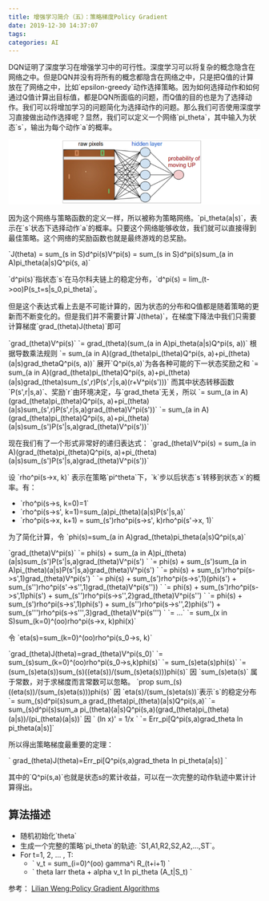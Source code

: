 ```yaml
---
title: 增强学习简介（五）：策略梯度Policy Gradient
date: 2019-12-30 14:37:07
tags:
categories: AI
---
```


DQN证明了深度学习在增强学习中的可行性。深度学习可以将复杂的概念隐含在网络之中。但是DQN并没有将所有的概念都隐含在网络之中，只是把Q值的计算放在了网络之中，比如\`epsilon-greedy\`动作选择策略。因为如何选择动作和如何通过Q值计算出目标值，都是DQN所面临的问题，而Q值的目的也是为了选择动作。我们可以将增加学习的问题简化为选择动作的问题。那么我们可否使用深度学习直接做出动作选择呢？显然，我们可以定义一个网络\`pi_theta\`，其中输入为状态\`s\`，输出为每个动作\`a\`的概率。

![策略梯度](/img/rl-5/1.png)

因为这个网络与策略函数的定义一样，所以被称为策略网络。\`pi_theta(a|s)\`，表示在\`s\`状态下选择动作\`a\`的概率。只要这个网络能够收敛，我们就可以直接得到最佳策略。这个网络的奖励函数也就是最终游戏的总奖励。

\`J(theta) = sum_(s in S)d^pi(s)V^pi(s) = sum_(s in S)d^pi(s)sum_(a in A)pi_theta(a|s)Q^pi(s, a)\`

\`d^pi(s)\`指状态\`s\`在马尔科夫链上的稳定分布，\`d^pi(s) = lim_(t->oo)P(s_t=s|s_0,pi_theta)\`。

但是这个表达式看上去是不可能计算的，因为状态的分布和Q值都是随着策略的更新而不断变化的。但是我们并不需要计算\`J(theta)\`，在梯度下降法中我们只需要计算梯度\`grad_(theta)J(theta)\`即可

\`grad_(theta)V^pi(s)\`
\`= grad_(theta)(sum_(a in A)pi_theta(a|s)Q^pi(s, a))\`
根据导数乘法规则
\`= sum_(a in A)(grad_(theta)pi_(theta)Q^pi(s, a)+pi_(theta)(a|s)grad_thetaQ^pi(s, a))\`
展开\`Q^pi(s,a)\`为各各种可能的下一状态奖励之和
\`= sum_(a in A)(grad_(theta)pi_(theta)Q^pi(s, a)+pi_(theta)(a|s)grad_(theta)sum_(s',r)P(s',r|s,a)(r+V^pi(s')))\`
而其中状态转移函数\`P(s',r|s,a)\`、奖励\`r\`由环境决定，与\`grad_theta\`无关，所以
\`= sum_(a in A)(grad_(theta)pi_(theta)Q^pi(s, a)+pi_(theta)(a|s)sum_(s',r)P(s',r|s,a)grad_(theta)V^pi(s'))\`
\`= sum_(a in A)(grad_(theta)pi_(theta)Q^pi(s, a)+pi_(theta)(a|s)sum_(s')P(s'|s,a)grad_(theta)V^pi(s'))\`

现在我们有了一个形式非常好的递归表达式：
\`grad_(theta)V^pi(s) = sum_(a in A)(grad_(theta)pi_(theta)Q^pi(s, a)+pi_(theta)(a|s)sum_(s')P(s'|s,a)grad_(theta)V^pi(s'))\`

设 \`rho^pi(s->x, k)\` 表示在策略\`pi^theta\`下，\`k\`步以后状态\`s\`转移到状态\`x\`的概率。有：

- \`rho^pi(s->s, k=0)=1\`
- \`rho^pi(s->s', k=1)=sum_(a)pi_(theta)(a|s)P(s'|s,a)\`
- \`rho^pi(s->x, k+1) = sum_(s')rho^pi(s->s', k)rho^pi(s'->x, 1)\`

为了简化计算，令 \`phi(s)=sum_(a in A)grad_(theta)pi_theta(a|s)Q^pi(s,a)\`

\`grad_(theta)V^pi(s)\`
\`= phi(s) + sum_(a in A)pi_(theta)(a|s)sum_(s')P(s'|s,a)grad_(theta)V^pi(s') \`
\`= phi(s) + sum_(s')sum_(a in A)pi_(theta)(a|s)P(s'|s,a)grad_(theta)V^pi(s') \`
\`= phi(s) + sum_(s')rho^pi(s->s',1)grad_(theta)V^pi(s') \`
\`= phi(s) + sum_(s')rho^pi(s->s',1)(phi(s') + sum_(s'')rho^pi(s'->s'',1)grad_(theta)V^pi(s'')) \`
\`= phi(s) + sum_(s')rho^pi(s->s',1)phi(s') + sum_(s'')rho^pi(s->s'',2)grad_(theta)V^pi(s'') \`
\`= phi(s) + sum_(s')rho^pi(s->s',1)phi(s') + sum_(s'')rho^pi(s->s'',2)phi(s'') + sum_(s''')rho^pi(s->s''',3)grad_(theta)V^pi(s''') \`
\`= ...\`
\`= sum_(x in S)sum_(k=0)^(oo)rho^pi(s->x, k)phi(x)\`

令 \`eta(s)=sum_(k=0)^(oo)rho^pi(s_0->s, k)\`

\`grad_(theta)J(theta)=grad_(theta)V^pi(s_0)\`
\`= sum_(s)sum_(k=0)^(oo)rho^pi(s_0->s,k)phi(s)\`
\`= sum_(s)eta(s)phi(s)\`
\`= (sum_(s)eta(s))sum_(s)((eta(s))/(sum_(s)eta(s)))phi(s)\`
因 \`sum_(s)eta(s)\` 属于常数，对于求梯度而言常数可以忽略。
\`prop sum_(s)((eta(s))/(sum_(s)eta(s)))phi(s)\`
因 \`eta(s)/(sum_(s)eta(s))\`表示\`s\`的稳定分布
\`= sum_(s)d^pi(s)sum_a grad_(theta)pi_(theta)(a|s)Q^pi(s,a)\`
\`= sum_(s)d^pi(s)sum_a pi_(theta)(a|s)Q^pi(s,a)(grad_(theta)pi_(theta)(a|s))/(pi_(theta)(a|s))\`
因 \` (ln x)' = 1/x \`
\`= Err_pi\[Q^pi(s,a)grad_theta ln pi_theta(a|s)]\`

所以得出策略梯度最重要的定理：

\` grad_(theta)J(theta)=Err_pi\[Q^pi(s,a)grad_theta ln pi_theta(a|s)] \`

其中的\`Q^pi(s,a)\`也就是状态s的累计收益，可以在一次完整的动作轨迹中累计计算得出。

## 算法描述

- 随机初始化\`theta\`
- 生成一个完整的策略\`pi_theta\`的轨迹: \`S1,A1,R2,S2,A2,…,ST\`。
- For t=1, 2, … , T:
  - \` v_t = sum_(i=0)^(oo) gamma^i R_(t+i+1) \`
  - \` theta larr theta + alpha v_t ln pi_theta (A_t|S_t) \`

参考：
[Lilian Weng:Policy Gradient Algorithms](https://lilianweng.github.io/lil-log/2018/04/08/policy-gradient-algorithms.html)
